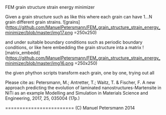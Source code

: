 FEM grain structure strain energy minimizer

Given a grain structure such as like this where each grain can have 1...N grain different grain strains.
![grains](https://github.com/ManuelPetersmann/FEM_grain_structure_strain_energy_minimizer/blob/master/img17.png =250x250)

and under suitable boundary conditions such as periodic boundary conditions, or like here embedding the grain structure inta a matrix
![matrix_embedd](https://github.com/ManuelPetersmann/FEM_grain_structure_strain_energy_minimizer/blob/master/img16.png =250x250)

the given phython scripts transform each grain, one by one, trying out all 

Please cite as:
Petersmann, M.; Antretter, T.; Waitz, T. & Fischer, F. 
A new approach predicting the evolution of laminated nanostructures-Martensite in NiTi as an example
Modelling and Simulation in Materials Science and Engineering, 2017, 25, 035004 (17p.)

========================
(C) Manuel Petersmann 2014
